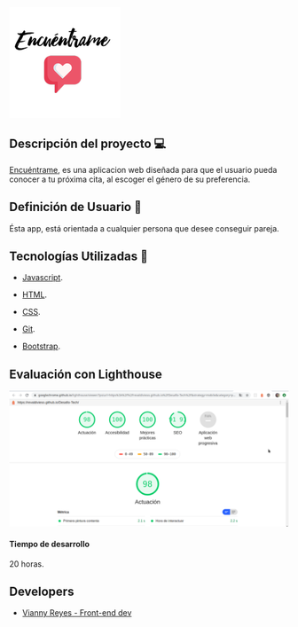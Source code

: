 ![logo](readmeImg/logo.jpg)

## Descripción del proyecto 💻

[Encuéntrame](https://revaldivieso.github.io/Desafio-Tech), es una aplicacion web diseñada para que el usuario pueda conocer a tu próxima cita, al escoger el género de su preferencia.

## Definición de Usuario 👥

Ésta app, está orientada a cualquier persona que desee conseguir pareja.

## Tecnologías Utilizadas 👾

- [Javascript](https://developer.mozilla.org/es/docs/Web/JavaScript).

- [HTML](https://developer.mozilla.org/es/docs/Web/HTML).

- [CSS](https://developer.mozilla.org/es/docs/Web/CSS).

- [Git](https://git-scm.com/).

- [Bootstrap](https://getbootstrap.com).

## Evaluación con Lighthouse

![faro](readmeImg/faro.png)

#### Tiempo de desarrollo

20 horas.

## Developers

- [Vianny Reyes - Front-end dev](https://github.com/revaldivieso)

